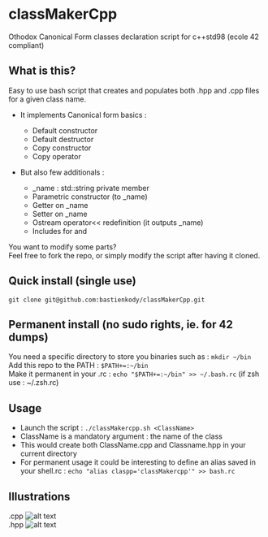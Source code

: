 # classMakerCpp
Othodox Canonical Form classes declaration script for c++std98 (ecole 42 compliant)

## What is this?
Easy to use bash script that creates and populates both .hpp and .cpp files for a given class name.  
*	It implements Canonical form basics : 
	*	Default constructor
	*	Default destructor
	*	Copy constructor
	*	Copy operator  

*	But also few additionals :
	*	_name : std::string private member
	*	Parametric constructor (to _name)
	*	Getter on _name
	*	Setter on _name
	*	Ostream operator<< redefinition (it outputs _name)
	*	Includes for <string> and <iostream>


You want to modify some parts?  
Feel free to fork the repo, or simply modify the script after having it cloned. 

## Quick install (single use)
`git clone git@github.com:bastienkody/classMakerCpp.git`

## Permanent install (no sudo rights, ie. for 42 dumps)
You need a specific directory to store you binaries such as : `mkdir ~/bin`  
Add this repo to the PATH : `$PATH+=:~/bin`  
Make it permanent in your <shell>.rc : `echo "$PATH+=:~/bin" >> ~/.bash.rc` (if zsh use : ~/.zsh.rc)

## Usage
*	Launch the script : `./classMakercpp.sh <ClassName>`  
*	ClassName is a mandatory argument : the name of the class  
*	This would create both ClassName.cpp and Classname.hpp in your current directory  
*	For permanent usage it could be interesting to define an alias saved in your shell.rc : `echo "alias claspp='classMakercpp'" >> bash.rc`

## Illustrations

.cpp
![alt text](https://github.com/bastienkody/classMakerCpp/images/Animalcpp.png)  
.hpp
![alt text](https://github.com/bastienkody/classMakerCpp/images/Animalhpp.png)  
